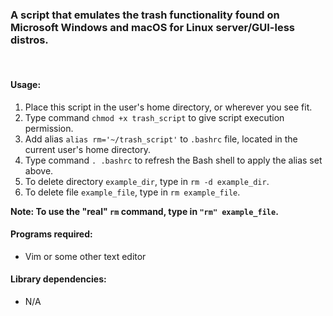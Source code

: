 ### A script that emulates the trash functionality found on Microsoft Windows and macOS for Linux server/GUI-less distros.

<br/>  

#### **Usage:**
1. Place this script in the user's home directory, or wherever you see fit.
2. Type command `chmod +x trash_script` to give script execution permission.
3. Add alias `alias rm='~/trash_script'` to `.bashrc` file, located in the current user's home directory.
4. Type command `. .bashrc` to refresh the Bash shell to apply the alias set above.  
5. To delete directory `example_dir`, type in `rm -d example_dir`.
6. To delete file `example_file`, type in `rm example_file`.  
  
**Note: To use the "real" `rm` command, type in `"rm" example_file`.**




#### **Programs required:**
- Vim or some other text editor


#### **Library dependencies:**
- N/A 
